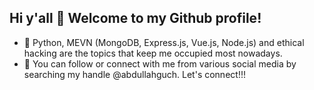 ## Hi y'all 👋 Welcome to my Github profile!

- 🌱 Python, MEVN (MongoDB, Express.js, Vue.js, Node.js) and ethical hacking are the topics that keep me occupied most nowadays.
- 👯 You can follow or connect with me from various social media by searching my handle @abdullahguch. Let's connect!!!
